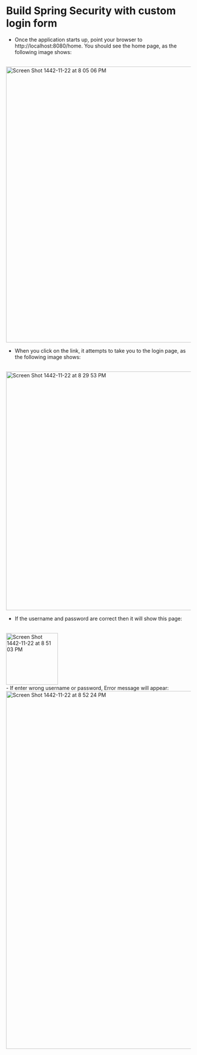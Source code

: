 # Build Spring Security with custom login form

- Once the application starts up, point your browser to http://localhost:8080/home. You should see the home page, as the following image shows:
<br>
<img width="751" alt="Screen Shot 1442-11-22 at 8 05 06 PM" src="https://user-images.githubusercontent.com/67427643/124314763-8b550f80-db7b-11eb-99e5-78151c02e24c.png">

<br>

- When you click on the link, it attempts to take you to the login page, as the following image shows:
<br>
<img width="650" alt="Screen Shot 1442-11-22 at 8 29 53 PM" src="https://user-images.githubusercontent.com/67427643/124314777-90b25a00-db7b-11eb-8132-7de598f2c16d.png">

<br>

- If the username and password are correct then it will show this page: 
<br>
<img width="141" alt="Screen Shot 1442-11-22 at 8 51 03 PM" src="https://user-images.githubusercontent.com/67427643/124314784-94de7780-db7b-11eb-800b-6b94a9b4670d.png">

<br>
- If enter wrong username or password, Error message  will appear:
<img width="974" alt="Screen Shot 1442-11-22 at 8 52 24 PM" src="https://user-images.githubusercontent.com/67427643/124315014-fd2d5900-db7b-11eb-9e08-dbb11344a59e.png">
